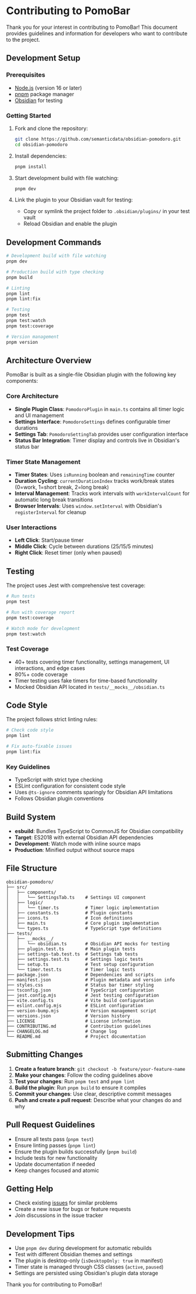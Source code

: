 # Contributing to PomoBar

Thank you for your interest in contributing to PomoBar! This document provides guidelines and information for developers who want to contribute to the project.

## Development Setup

### Prerequisites

- [Node.js](https://nodejs.org/) (version 16 or later)
- [pnpm](https://pnpm.io/) package manager
- [Obsidian](https://obsidian.md) for testing

### Getting Started

1. Fork and clone the repository:

   ```bash
   git clone https://github.com/semanticdata/obsidian-pomodoro.git
   cd obsidian-pomodoro
   ```

2. Install dependencies:

   ```bash
   pnpm install
   ```

3. Start development build with file watching:

   ```bash
   pnpm dev
   ```

4. Link the plugin to your Obsidian vault for testing:
   - Copy or symlink the project folder to `.obsidian/plugins/` in your test vault
   - Reload Obsidian and enable the plugin

## Development Commands

```bash
# Development build with file watching
pnpm dev

# Production build with type checking
pnpm build

# Linting
pnpm lint
pnpm lint:fix

# Testing
pnpm test
pnpm test:watch
pnpm test:coverage

# Version management
pnpm version
```

## Architecture Overview

PomoBar is built as a single-file Obsidian plugin with the following key components:

### Core Architecture

- **Single Plugin Class**: `PomodoroPlugin` in `main.ts` contains all timer logic and UI management
- **Settings Interface**: `PomodoroSettings` defines configurable timer durations
- **Settings Tab**: `PomodoroSettingTab` provides user configuration interface
- **Status Bar Integration**: Timer display and controls live in Obsidian's status bar

### Timer State Management

- **Timer States**: Uses `isRunning` boolean and `remainingTime` counter
- **Duration Cycling**: `currentDurationIndex` tracks work/break states (0=work, 1=short break, 2=long break)
- **Interval Management**: Tracks work intervals with `workIntervalCount` for automatic long break transitions
- **Browser Intervals**: Uses `window.setInterval` with Obsidian's `registerInterval` for cleanup

### User Interactions

- **Left Click**: Start/pause timer
- **Middle Click**: Cycle between durations (25/15/5 minutes)
- **Right Click**: Reset timer (only when paused)

## Testing

The project uses Jest with comprehensive test coverage:

```bash
# Run tests
pnpm test

# Run with coverage report
pnpm test:coverage

# Watch mode for development
pnpm test:watch
```

### Test Coverage

- 40+ tests covering timer functionality, settings management, UI interactions, and edge cases
- 80%+ code coverage
- Timer testing uses fake timers for time-based functionality
- Mocked Obsidian API located in `tests/__mocks__/obsidian.ts`

## Code Style

The project follows strict linting rules:

```bash
# Check code style
pnpm lint

# Fix auto-fixable issues
pnpm lint:fix
```

### Key Guidelines

- TypeScript with strict type checking
- ESLint configuration for consistent code style
- Uses `@ts-ignore` comments sparingly for Obsidian API limitations
- Follows Obsidian plugin conventions

## Build System

- **esbuild**: Bundles TypeScript to CommonJS for Obsidian compatibility
- **Target**: ES2018 with external Obsidian API dependencies
- **Development**: Watch mode with inline source maps
- **Production**: Minified output without source maps

## File Structure

```text
obsidian-pomodoro/
├── src/
│   ├── components/
│   │   └── SettingsTab.ts    # Settings UI component
│   ├── logic/
│   │   └── timer.ts          # Timer logic implementation
│   ├── constants.ts          # Plugin constants
│   ├── icons.ts              # Icon definitions
│   ├── main.ts               # Core plugin implementation
│   └── types.ts              # TypeScript type definitions
├── tests/
│   ├── __mocks__/
│   │   └── obsidian.ts       # Obsidian API mocks for testing
│   ├── plugin.test.ts        # Main plugin tests
│   ├── settings-tab.test.ts  # Settings tab tests
│   ├── settings.test.ts      # Settings logic tests
│   ├── setup.ts              # Test setup configuration
│   └── timer.test.ts         # Timer logic tests
├── package.json              # Dependencies and scripts
├── manifest.json             # Plugin metadata and version info
├── styles.css                # Status bar timer styling
├── tsconfig.json             # TypeScript configuration
├── jest.config.mjs           # Jest testing configuration
├── vite.config.ts            # Vite build configuration
├── eslint.config.mjs         # ESLint configuration
├── version-bump.mjs          # Version management script
├── versions.json             # Version history
├── LICENSE                   # License information
├── CONTRIBUTING.md           # Contribution guidelines
├── CHANGELOG.md              # Change log
└── README.md                 # Project documentation
```

## Submitting Changes

1. **Create a feature branch**: `git checkout -b feature/your-feature-name`
2. **Make your changes**: Follow the coding guidelines above
3. **Test your changes**: Run `pnpm test` and `pnpm lint`
4. **Build the plugin**: Run `pnpm build` to ensure it compiles
5. **Commit your changes**: Use clear, descriptive commit messages
6. **Push and create a pull request**: Describe what your changes do and why

## Pull Request Guidelines

- Ensure all tests pass (`pnpm test`)
- Ensure linting passes (`pnpm lint`)
- Ensure the plugin builds successfully (`pnpm build`)
- Include tests for new functionality
- Update documentation if needed
- Keep changes focused and atomic

## Getting Help

- Check existing [issues](https://github.com/semanticdata/obsidian-pomodoro/issues) for similar problems
- Create a new issue for bugs or feature requests
- Join discussions in the issue tracker

## Development Tips

- Use `pnpm dev` during development for automatic rebuilds
- Test with different Obsidian themes and settings
- The plugin is desktop-only (`isDesktopOnly: true` in manifest)
- Timer state is managed through CSS classes (`active`, `paused`)
- Settings are persisted using Obsidian's plugin data storage

Thank you for contributing to PomoBar!
